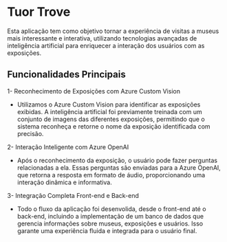# Tuor Trove

Esta aplicação tem como objetivo tornar a experiência de visitas a museus mais interessante e interativa, utilizando tecnologias avançadas de inteligência artificial para enriquecer a interação dos usuários com as exposições.

## Funcionalidades Principais


1- Reconhecimento de Exposições com Azure Custom Vision

* Utilizamos o Azure Custom Vision para identificar as exposições exibidas. A inteligência artificial foi previamente treinada com um conjunto de imagens das diferentes exposições, permitindo que o sistema reconheça e retorne o nome da exposição identificada com precisão.


2- Interação Inteligente com Azure OpenAI

* Após o reconhecimento da exposição, o usuário pode fazer perguntas relacionadas a ela. Essas perguntas são enviadas para a Azure OpenAI, que retorna a resposta em formato de áudio, proporcionando uma interação dinâmica e informativa.


3- Integração Completa Front-end e Back-end

* Todo o fluxo da aplicação foi desenvolida, desde o front-end até o back-end, incluindo a implementação de um banco de dados que gerencia informações sobre museus, exposições e usuários. Isso garante uma experiência fluida e integrada para o usuário final.
